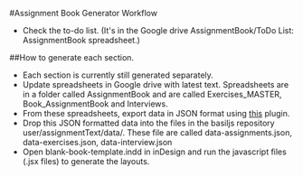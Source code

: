 #Assignment Book Generator Workflow

* Check the to-do list. (It's in the Google drive AssignmentBook/ToDo List: AssignmentBook spreadsheet.)

##How to generate each section.

* Each section is currently still generated separately.
* Update spreadsheets in Google drive with latest text. Spreadsheets are in a folder called AssignmentBook and are called Exercises_MASTER, Book_AssignmentBook and Interviews.
* From these spreadsheets, export data in JSON format using [this](http://blog.pamelafox.org/2013/06/exporting-google-spreadsheet-as-json.html) plugin.
* Drop this JSON formatted data into the files in the basiljs repository user/assignmentText/data/. These file are called data-assignments.json, data-exercises.json, data-interview.json
* Open blank-book-template.indd in inDesign and run the javascript files (.jsx files) to generate the layouts.
